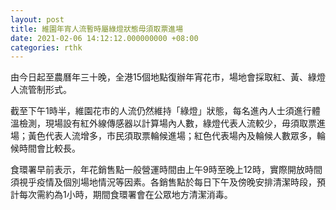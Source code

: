 ```yaml
---
layout: post
title: 維園年宵人流暫時屬綠燈狀態毋須取票進場
date: 2021-02-06 14:12:12.000000000 +08:00
categories: rthk
---
```


由今日起至農曆年三十晚，全港15個地點復辦年宵花市，場地會採取紅、黃、綠燈人流管制形式。

截至下午1時半，維園花市的人流仍然維持「綠燈」狀態，每名進內人士須進行體溫檢測，現場設有紅外線傳感器以計算場內人數，綠燈代表人流較少，毋須取票進場；黃色代表人流增多，市民須取票輪候進場；紅色代表場內及輪候人數眾多，輪候時間會比較長。

食環署早前表示，年花銷售點一般營運時間由上午9時至晚上12時，實際開放時間須視乎疫情及個別場地情況等因素。各銷售點於每日下午及傍晚安排清潔時段，預計每次需約為1小時，期間食環署會在公眾地方清潔消毒。
